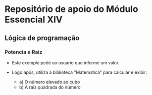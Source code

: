 # Repositório de apoio do Módulo Essencial XIV

## Lógica de programação

### Potencia e Raiz

- Este exemplo pede ao usuário que informe um valor.

- Logo após, utiliza a biblioteca "Matematica" para calcular e exibir:

  - a) O número elevado ao cubo
  - b) A raiz quadrada do número
